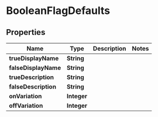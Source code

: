 

# BooleanFlagDefaults


## Properties

| Name | Type | Description | Notes |
|------------ | ------------- | ------------- | -------------|
|**trueDisplayName** | **String** |  |  |
|**falseDisplayName** | **String** |  |  |
|**trueDescription** | **String** |  |  |
|**falseDescription** | **String** |  |  |
|**onVariation** | **Integer** |  |  |
|**offVariation** | **Integer** |  |  |



